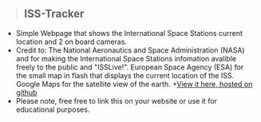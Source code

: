 >## ISS-Tracker

+ Simple Webpage that shows the International Space Stations current location and 2 on board cameras.
+ Credit to: The National Aeronautics and Space Administration (NASA) and for making the International Space Stations     infomation avalible freely to the public and "ISSLive!". European Space Agency (ESA) for the small map in flash that displays    the current location of the ISS. Google Maps for the satellite view of the earth.
+[View it here, hosted on github](https://github.com/joemccann/dillinger/tree/master/plugins/dropbox/README.md)
+ Please note, free free to link this on your website or use it for educational purposes.
